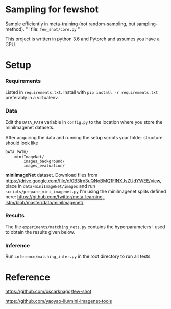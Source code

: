 # Sampling for fewshot

Sample efficiently in meta-training (not random-sampling, but sampling-method).
'''
file: `few_shot/core.py`
'''

This project is written in python 3.6 and Pytorch and assumes you have
a GPU.


# Setup
### Requirements

Listed in `requirements.txt`. Install with `pip install -r
requirements.txt` preferably in a virtualenv.

### Data
Edit the `DATA_PATH` variable in `config.py` to the location where
you store the miniImagenet datasets.

After acquiring the
data and running the setup scripts your folder structure should look
like
```
DATA_PATH/
    miniImageNet/
        images_background/
        images_evaluation/
```


**miniImageNet** dataset. Download files from
https://drive.google.com/file/d/0B3Irx3uQNoBMQ1FlNXJsZUdYWEE/view,
place in `data/miniImageNet/images` and run `scripts/prepare_mini_imagenet.py`
I'm using the miniImagenet splits defined here: https://github.com/twitter/meta-learning-lstm/blob/master/data/miniImagenet/

### Results

The file `experiments/matching_nets.py` contains the hyperparameters I
used to obtain the results given below.

### Inference

Run `inference/matching_infer.py` in the root directory to run
all tests.



# Reference
https://github.com/oscarknagg/few-shot

https://github.com/yaoyao-liu/mini-imagenet-tools